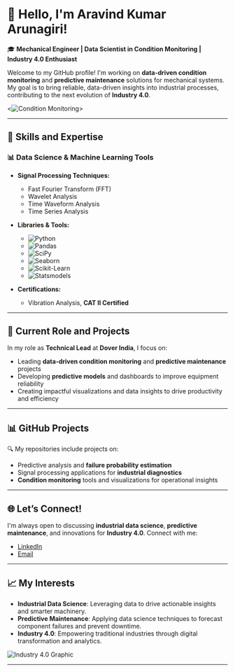 # 👋 Hello, I'm Aravind Kumar Arunagiri!

🎓 **Mechanical Engineer | Data Scientist in Condition Monitoring | Industry 4.0 Enthusiast**

Welcome to my GitHub profile! I'm working on **data-driven condition monitoring** and **predictive maintenance** solutions for mechanical systems. My goal is to bring reliable, data-driven insights into industrial processes, contributing to the next evolution of **Industry 4.0**.

<![Condition Monitoring](https://your-image-url-here)>
<!-- Add a graphic relevant to condition monitoring or data science in industry -->

---

## 🔧 Skills and Expertise

### 📊 Data Science & Machine Learning Tools

- **Signal Processing Techniques:**
  - Fast Fourier Transform (FFT)
  - Wavelet Analysis
  - Time Waveform Analysis
  - Time Series Analysis

- **Libraries & Tools:**
  - ![Python](https://img.shields.io/badge/Python-3670A0?style=for-the-badge&logo=python&logoColor=ffdd54)
  - ![Pandas](https://img.shields.io/badge/Pandas-150458?style=for-the-badge&logo=pandas&logoColor=white)
  - ![SciPy](https://img.shields.io/badge/SciPy-8CAAE6?style=for-the-badge&logo=scipy&logoColor=white)
  - ![Seaborn](https://img.shields.io/badge/Seaborn-3776AB?style=for-the-badge&logo=python&logoColor=white)
  - ![Scikit-Learn](https://img.shields.io/badge/scikit--learn-F7931E?style=for-the-badge&logo=scikit-learn&logoColor=white)
  - ![Statsmodels](https://img.shields.io/badge/Statsmodels-2C2D72?style=for-the-badge&logo=python&logoColor=white)

- **Certifications:**
  - Vibration Analysis, **CAT II Certified**

---

## 💼 Current Role and Projects

In my role as **Technical Lead** at **Dover India**, I focus on:

- Leading **data-driven condition monitoring** and **predictive maintenance** projects
- Developing **predictive models** and dashboards to improve equipment reliability
- Creating impactful visualizations and data insights to drive productivity and efficiency

---

## 📊 GitHub Projects

🔍 My repositories include projects on:

- Predictive analysis and **failure probability estimation**
- Signal processing applications for **industrial diagnostics**
- **Condition monitoring** tools and visualizations for operational insights
---

## 🌐 Let’s Connect!

I'm always open to discussing **industrial data science**, **predictive maintenance**, and innovations for **Industry 4.0**. Connect with me:

- [LinkedIn](https://www.linkedin.com/in/your-linkedin-profile)
- [Email](mailto:your-email@example.com)

---

## 📈 My Interests

- **Industrial Data Science**: Leveraging data to drive actionable insights and smarter machinery.
- **Predictive Maintenance**: Applying data science techniques to forecast component failures and prevent downtime.
- **Industry 4.0**: Empowering traditional industries through digital transformation and analytics.

![Industry 4.0 Graphic](https://img.shields.io/badge/Industry%204.0-0A66C2?style=for-the-badge)
<!-- Add a relevant image that reflects your interest in Industry 4.0 or industrial data science -->

---
